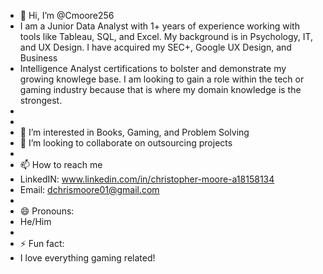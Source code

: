 - 👋 Hi, I’m @Cmoore256
- I am a Junior Data Analyst with 1+ years of experience working with tools like Tableau, SQL, and Excel. My background is in Psychology, IT, and UX Design. I have acquired my SEC+, Google UX Design, and Business
- Intelligence Analyst certifications to bolster and demonstrate my growing knowlege base. I am looking to gain a role within the tech or gaming industry because that is where my domain knowledge is the strongest.
- 
- 
- 👀 I’m interested in Books, Gaming, and Problem Solving 
- 💞️ I’m looking to collaborate on outsourcing projects
- 
- 📫 How to reach me
- LinkedIN: www.linkedin.com/in/christopher-moore-a18158134
- Email: dchrismoore01@gmail.com
- 
- 😄 Pronouns:
- He/Him
- 
- ⚡ Fun fact:
-  I love everything gaming related!

<!---
Cmoore256/Cmoore256 is a ✨ special ✨ repository because its `README.md` (this file) appears on your GitHub profile.
You can click the Preview link to take a look at your changes.
--->
